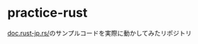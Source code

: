 # practice-rust

[doc.rust-jp.rs/](https://doc.rust-jp.rs/the-rust-programming-language-ja/1.6/book/guessing-game.html)のサンプルコードを実際に動かしてみたリポジトリ
